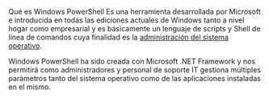Qué es Windows PowerShell
Es una herramienta desarrollada por Microsoft e introducida en todas las ediciones actuales de Windows tanto a nivel hogar como empresarial y es básicamente un lenguaje de scripts y Shell de línea de comandos cuya finalidad es la [administración del sistema operativo](https://www.solvetic.com/tutoriales/article/3097-como-crear-carpetas-y-particiones-con-windows-powershell/).
 

Windows PowerShell ha sido creada con Microsoft .NET Framework y nos permitirá como administradores y personal de soporte IT gestiona múltiples parámetros tanto del sistema operativo como de las aplicaciones instaladas en el mismo.